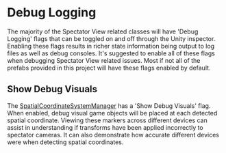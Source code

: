 # Debug Logging

The majority of the Spectator View related classes will have 'Debug Logging' flags that can be toggled on and off through the Unity inspector. Enabling these flags results in richer state information being output to log files as well as debug consoles. It's suggested to enable all of these flags when debugging Spectator View related issues. Most if not all of the prefabs provided in this project will have these flags enabled by default.

## Show Debug Visuals

The [SpatialCoordinateSystemManager](../src/SpectatorView.Unity/Assets/SpectatorView/Scripts/SpatialAlignment/SpatialCoordinateSystemManager.cs) has a 'Show Debug Visuals' flag. When enabled, debug visual game objects will be placed at each detected spatial coordinate. Viewing these markers across different devices can assist in understanding if transforms have been applied incorrectly to spectator cameras. It can also demonstrate how accurate different devices were when detecting spatial coordinates.
